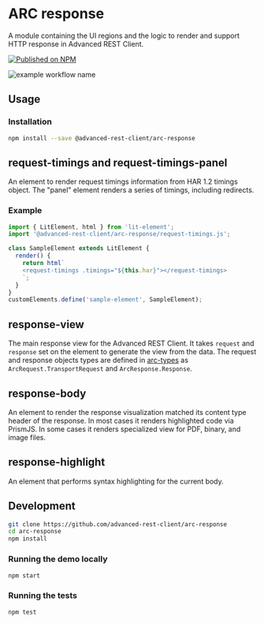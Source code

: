 # ARC response

A module containing the UI regions and the logic to render and support HTTP response in Advanced REST Client.

[![Published on NPM](https://img.shields.io/npm/v/@advanced-rest-client/arc-response.svg)](https://www.npmjs.com/package/@advanced-rest-client/arc-response)

![example workflow name](https://github.com/advanced-rest-client/arc-response/workflows/tests/badge.svg)

## Usage

### Installation

```sh
npm install --save @advanced-rest-client/arc-response
```

## request-timings and request-timings-panel

An element to render request timings information from HAR 1.2  timings object. The "panel" element renders a series of timings, including redirects.

### Example

```js
import { LitElement, html } from 'lit-element';
import '@advanced-rest-client/arc-response/request-timings.js';

class SampleElement extends LitElement {
  render() {
    return html`
    <request-timings .timings="${this.har}"></request-timings>
    `;
  }
}
customElements.define('sample-element', SampleElement);
```

## response-view

The main response view for the Advanced REST Client. It takes `request` and `response` set on the element to generate the view from the data.
The request and response objects types are defined in [arc-types](https://github.com/advanced-rest-client/arc-types) as `ArcRequest.TransportRequest` and `ArcResponse.Response`.

## response-body

An element to render the response visualization matched its content type header of the response.
In most cases it renders highlighted code via PrismJS. In some cases it renders specialized view
for PDF, binary, and image files.

## response-highlight

An element that performs syntax highlighting for the current body.

## Development

```sh
git clone https://github.com/advanced-rest-client/arc-response
cd arc-response
npm install
```

### Running the demo locally

```sh
npm start
```

### Running the tests

```sh
npm test
```
